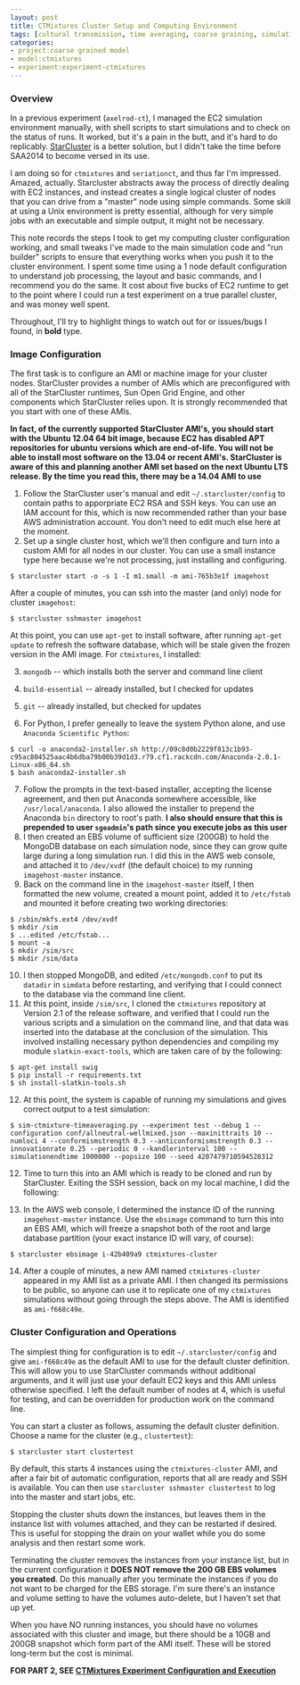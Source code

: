 ```yaml
---
layout: post
title: CTMixtures Cluster Setup and Computing Environment
tags: [cultural transmission, time averaging, coarse graining, simulation, dissertation, open science, reproducible science, experiments, experiment-ctmixture]
categories: 
- project:coarse grained model
- model:ctmixtures
- experiment:experiment-ctmixtures
---
```


### Overview ###

In a previous experiment (`axelrod-ct`), I managed the EC2 simulation environment manually, with shell scripts to start simulations and to check on the status of runs.  It worked, but it's a pain in the butt, and it's hard to do replicably.  [StarCluster](http://star.mit.edu/cluster/index.html) is a better solution, but I didn't take the time before SAA2014 to become versed in its use.  

I am doing so for `ctmixtures` and `seriationct`, and thus far I'm impressed.  Amazed, actually.  Starcluster abstracts away the process of directly dealing with EC2 instances, and instead creates a single logical cluster of nodes that you can drive from a "master" node using simple commands.  Some skill at using a Unix environment is pretty essential, although for very simple jobs with an executable and simple output, it might not be necessary.  

This note records the steps I took to get my computing cluster configuration working, and small tweaks I've made to the main simulation code and "run builder" scripts to ensure that everything works when you push it to the cluster environment.  I spent some time using a 1 node default configuration to understand job processing, the layout and basic commands, and I recommend you do the same.  It cost about five bucks of EC2 runtime to get to the point where I could run a test experiment on a true parallel cluster, and was money well spent.

Throughout, I'll try to highlight things to watch out for or issues/bugs I found, in **bold** type.  

### Image Configuration ###

The first task is to configure an AMI or machine image for your cluster nodes.  StarCluster provides a number of AMIs which are preconfigured with all of the StarCluster runtimes, Sun Open Grid Engine, and other components which StarCluster relies upon.  It is strongly recommended that you start with one of these AMIs.  

**In fact, of the currently supported StarCluster AMI's, you should start with the Ubuntu 12.04 64 bit image, because EC2 has disabled APT repositories for ubuntu versions which are end-of-life.  You will not be able to install most software on the 13.04 or recent AMI's.  StarCluster is aware of this and planning another AMI set based on the next Ubuntu LTS release.  By the time you read this, there may be a 14.04 AMI to use**

1. Follow the StarCluster user's manual and edit `~/.starcluster/config` to contain paths to apporpriate EC2 RSA and SSH keys.  You can use an IAM account for this, which is now recommended rather than your base AWS administration account.  You don't need to edit much else here at the moment.  
1. Set up a single cluster host, which we'll then configure and turn into a custom AMI for all nodes in our cluster.  You can use a small instance type here because we're not processing, just installing and configuring.  

```{.shell}
$ starcluster start -o -s 1 -I m1.small -m ami-765b3e1f imagehost
```

After a couple of minutes, you can ssh into the master (and only) node for cluster `imagehost`:

```{.shell}
$ starcluster sshmaster imagehost
``` 

At this point, you can use `apt-get` to install software, after running `apt-get update` to refresh the software database, which will be stale given the frozen version in the AMI image.  For `ctmixtures`, I installed:

3.  `mongodb` -- which installs both the server and command line client
4.  `build-essential` -- already installed, but I checked for updates
5.  `git` -- already installed, but checked for updates

6. For Python, I prefer geneally to leave the system Python alone, and use `Anaconda Scientific Python`:

```{.shell}
$ curl -o anaconda2-installer.sh http://09c8d0b2229f813c1b93-c95ac804525aac4b6dba79b00b39d1d3.r79.cf1.rackcdn.com/Anaconda-2.0.1-Linux-x86_64.sh
$ bash anaconda2-installer.sh
```

7. Follow the prompts in the text-based installer, accepting the license agreement, and then put Anaconda somewhere accessible, like `/usr/local/anaconda`.  I also allowed the installer to prepend the Anaconda `bin` directory to root's path.  **I also should ensure that this is prepended to user `sgeadmin`'s  path since you execute jobs as this user**
8. I then created an EBS volume of sufficient size (200GB) to hold the MongoDB database on each simulation node, since they can grow quite large during a long simulation run.  I did this in the AWS web console, and attached it to `/dev/xvdf` (the default choice) to my running `imagehost-master` instance.  
9. Back on the command line in the `imagehost-master` itself, I then formatted the new volume, created a mount point, added it to `/etc/fstab` and mounted it before creating two working directories:

```{.shell}
$ /sbin/mkfs.ext4 /dev/xvdf
$ mkdir /sim
$ ...edited /etc/fstab...
$ mount -a
$ mkdir /sim/src
$ mkdir /sim/data
```

10.  I then stopped MongoDB, and edited `/etc/mongodb.conf` to put its `datadir` in `simdata` before restarting, and verifying that I could connect to the database via the command line client.  
11.  At this point, inside `/sim/src`, I cloned the `ctmixtures` repository at Version 2.1 of the release software, and verified that I could run the various scripts and a simulation on the command line, and that data was inserted into the database at the conclusion of the simulation.  This involved installing necessary python dependencies and compiling my module `slatkin-exact-tools`, which are taken care of by the following:

```{.shell}
$ apt-get install swig
$ pip install -r requirements.txt
$ sh install-slatkin-tools.sh
```

12. At this point, the system is capable of running my simulations and gives correct output to a test simulation:

```{.shell}
$ sim-ctmixture-timeaveraging.py --experiment test --debug 1 --configuration conf/allneutral-wellmixed.json --maxinittraits 10 --numloci 4 --conformismstrength 0.3 --anticonformismstrength 0.3 --innovationrate 0.25 --periodic 0 --kandlerinterval 100 --simulationendtime 1000000 --popsize 100 --seed 4207479710594528312
```
12. Time to turn this into an AMI which is ready to be cloned and run by StarCluster.  Exiting the SSH session, back on my local machine, I did the following:

13.  In the AWS web console, I determined the instance ID of the running `imagehost-master` instance.  Use the `ebsimage` command to turn this into an EBS AMI, which will freeze a snapshot both of the root and large database partition (your exact instance ID will vary, of course): 

```{.shell}
$ starcluster ebsimage i-42b409a9 ctmixtures-cluster
```

14. After a couple of minutes, a new AMI named `ctmixtures-cluster` appeared in my AMI list as a private AMI.  I then changed its permissions to be public, so anyone can use it to replicate one of my `ctmixtures` simulations without going through the steps above.  The AMI is identified as `ami-f668c49e`.  

### Cluster Configuration and Operations ###

The simplest thing for configuration is to edit `~/.starcluster/config` and give `ami-f668c49e` as the default AMI to use for the default cluster definition.  This will allow you to use StarCluster commands without additional arguments, and it will just use your default EC2 keys and this AMI unless otherwise specified.  I left the default number of nodes at 4, which is useful for testing, and can be overridden for production work on the command line.

You can start a cluster as follows, assuming the default cluster definition.  Choose a name for the cluster (e.g., `clustertest`):

```{.shell}
$ starcluster start clustertest
```

By default, this starts 4 instances using the `ctmixtures-cluster` AMI, and after a fair bit of automatic configuration, reports that all are ready and SSH is available.  You can then use `starcluster sshmaster clustertest` to log into the master and start jobs, etc.  

Stopping the cluster shuts down the instances, but leaves them in the instance list with volumes attached, and they can be restarted if desired.  This is useful for stopping the drain on your wallet while you do some analysis and then restart some work. 

Terminating the cluster removes the instances from your instance list, but in the current configuration it **DOES NOT remove the 200 GB EBS volumes you created**.  Do this manually after you terminate the instances if you do not want to be charged for the EBS storage.  I'm sure there's an instance and volume setting to have the volumes auto-delete, but I haven't set that up yet.  

When you have NO running instances, you should have no volumes associated with this cluster and image, but there should be a 10GB and 200GB snapshot which form part of the AMI itself.  These will be stored long-term but the cost is minimal.  


**FOR PART 2, SEE [CTMixtures Experiment Configuration and Execution](/project:coarse%20grained%20model/model:ctmixtures/experiment:experiment-ctmixtures/2014/09/14/ctmixtures-job-execution.html)**



